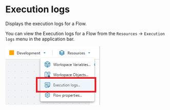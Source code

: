 # Execution logs

Displays the execution logs for a Flow.

You can view the Execution logs for a Flow from the `Resources` -> `Execution logs` menu in the application bar.

![img](../../../images/open-flow-execution-logs.png)